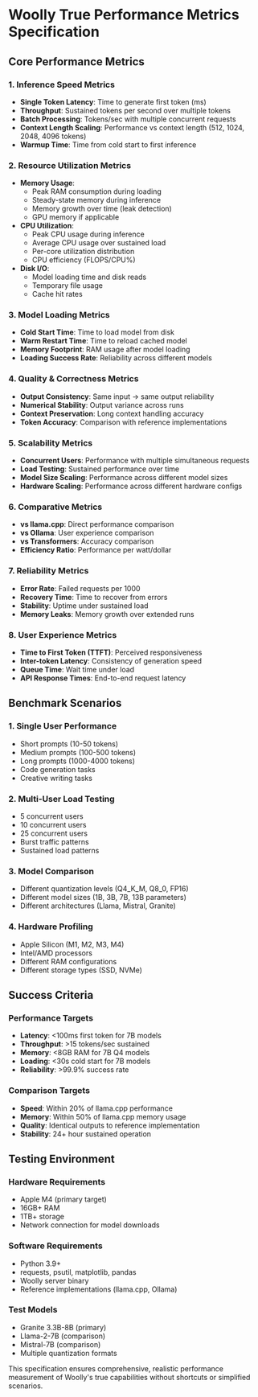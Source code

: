 # Woolly True Performance Metrics Specification

## Core Performance Metrics

### 1. **Inference Speed Metrics**
- **Single Token Latency**: Time to generate first token (ms)
- **Throughput**: Sustained tokens per second over multiple tokens
- **Batch Processing**: Tokens/sec with multiple concurrent requests
- **Context Length Scaling**: Performance vs context length (512, 1024, 2048, 4096 tokens)
- **Warmup Time**: Time from cold start to first inference

### 2. **Resource Utilization Metrics**
- **Memory Usage**: 
  - Peak RAM consumption during loading
  - Steady-state memory during inference
  - Memory growth over time (leak detection)
  - GPU memory if applicable
- **CPU Utilization**:
  - Peak CPU usage during inference
  - Average CPU usage over sustained load
  - Per-core utilization distribution
  - CPU efficiency (FLOPS/CPU%)
- **Disk I/O**:
  - Model loading time and disk reads
  - Temporary file usage
  - Cache hit rates

### 3. **Model Loading Metrics**
- **Cold Start Time**: Time to load model from disk
- **Warm Restart Time**: Time to reload cached model
- **Memory Footprint**: RAM usage after model loading
- **Loading Success Rate**: Reliability across different models

### 4. **Quality & Correctness Metrics**
- **Output Consistency**: Same input → same output reliability
- **Numerical Stability**: Output variance across runs
- **Context Preservation**: Long context handling accuracy
- **Token Accuracy**: Comparison with reference implementations

### 5. **Scalability Metrics**
- **Concurrent Users**: Performance with multiple simultaneous requests
- **Load Testing**: Sustained performance over time
- **Model Size Scaling**: Performance across different model sizes
- **Hardware Scaling**: Performance across different hardware configs

### 6. **Comparative Metrics**
- **vs llama.cpp**: Direct performance comparison
- **vs Ollama**: User experience comparison  
- **vs Transformers**: Accuracy comparison
- **Efficiency Ratio**: Performance per watt/dollar

### 7. **Reliability Metrics**
- **Error Rate**: Failed requests per 1000
- **Recovery Time**: Time to recover from errors
- **Stability**: Uptime under sustained load
- **Memory Leaks**: Memory growth over extended runs

### 8. **User Experience Metrics**
- **Time to First Token (TTFT)**: Perceived responsiveness
- **Inter-token Latency**: Consistency of generation speed
- **Queue Time**: Wait time under load
- **API Response Times**: End-to-end request latency

## Benchmark Scenarios

### 1. **Single User Performance**
- Short prompts (10-50 tokens)
- Medium prompts (100-500 tokens)
- Long prompts (1000-4000 tokens)
- Code generation tasks
- Creative writing tasks

### 2. **Multi-User Load Testing**
- 5 concurrent users
- 10 concurrent users
- 25 concurrent users
- Burst traffic patterns
- Sustained load patterns

### 3. **Model Comparison**
- Different quantization levels (Q4_K_M, Q8_0, FP16)
- Different model sizes (1B, 3B, 7B, 13B parameters)
- Different architectures (Llama, Mistral, Granite)

### 4. **Hardware Profiling**
- Apple Silicon (M1, M2, M3, M4)
- Intel/AMD processors
- Different RAM configurations
- Different storage types (SSD, NVMe)

## Success Criteria

### Performance Targets
- **Latency**: <100ms first token for 7B models
- **Throughput**: >15 tokens/sec sustained
- **Memory**: <8GB RAM for 7B Q4 models
- **Loading**: <30s cold start for 7B models
- **Reliability**: >99.9% success rate

### Comparison Targets  
- **Speed**: Within 20% of llama.cpp performance
- **Memory**: Within 50% of llama.cpp memory usage
- **Quality**: Identical outputs to reference implementation
- **Stability**: 24+ hour sustained operation

## Testing Environment

### Hardware Requirements
- Apple M4 (primary target)
- 16GB+ RAM
- 1TB+ storage
- Network connection for model downloads

### Software Requirements
- Python 3.9+
- requests, psutil, matplotlib, pandas
- Woolly server binary
- Reference implementations (llama.cpp, Ollama)

### Test Models
- Granite 3.3B-8B (primary)
- Llama-2-7B (comparison)
- Mistral-7B (comparison)
- Multiple quantization formats

This specification ensures comprehensive, realistic performance measurement of Woolly's true capabilities without shortcuts or simplified scenarios.